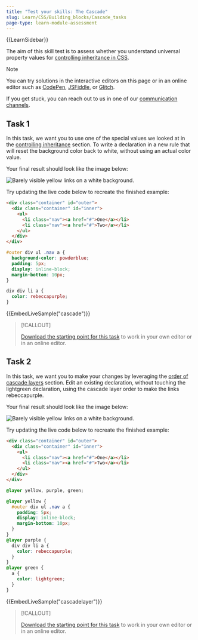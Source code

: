```yaml
---
title: "Test your skills: The Cascade"
slug: Learn/CSS/Building_blocks/Cascade_tasks
page-type: learn-module-assessment
---
```


{{LearnSidebar}}

The aim of this skill test is to assess whether you understand universal property values for [controlling inheritance in CSS](/en-US/docs/Learn/CSS/Building_blocks/Cascade_and_inheritance).

> [!NOTE]
> You can try solutions in the interactive editors on this page or in an online editor such as [CodePen](https://codepen.io/), [JSFiddle](https://jsfiddle.net/), or [Glitch](https://glitch.com/).
>
> If you get stuck, you can reach out to us in one of our [communication channels](/en-US/docs/MDN/Community/Communication_channels).

## Task 1

In this task, we want you to use one of the special values we looked at in the [controlling inheritance](/en-US/docs/Learn/CSS/Building_blocks/Cascade_and_inheritance#controlling_inheritance) section. To write a declaration in a new rule that will reset the background color back to white, without using an actual color value.

Your final result should look like the image below:

![Barely visible yellow links on a white background.](mdn-cascade.png)

Try updating the live code below to recreate the finished example:

```html live-sample___cascade
<div class="container" id="outer">
  <div class="container" id="inner">
    <ul>
      <li class="nav"><a href="#">One</a></li>
      <li class="nav"><a href="#">Two</a></li>
    </ul>
  </div>
</div>
```

```css live-sample___cascade
#outer div ul .nav a {
  background-color: powderblue;
  padding: 5px;
  display: inline-block;
  margin-bottom: 10px;
}

div div li a {
  color: rebeccapurple;
}
```

{{EmbedLiveSample("cascade")}}

> [!CALLOUT]
>
> [Download the starting point for this task](https://github.com/mdn/css-examples/blob/main/learn/tasks/cascade/cascade-download.html) to work in your own editor or in an online editor.

## Task 2

In this task, we want you to make your changes by leveraging the [order of cascade layers](/en-US/docs/Learn/CSS/Building_blocks/Cascade_and_inheritance#order_of_cascade_layers) section. Edit an existing declaration, without touching the lightgreen declaration, using the cascade layer order to make the links rebeccapurple.

Your final result should look like the image below:

![Barely visible yellow links on a white background.](mdn-cascade.png)

Try updating the live code below to recreate the finished example:

```html live-sample___cascadelayer
<div class="container" id="outer">
  <div class="container" id="inner">
    <ul>
      <li class="nav"><a href="#">One</a></li>
      <li class="nav"><a href="#">Two</a></li>
    </ul>
  </div>
</div>
```

```css live-sample___cascadelayer
@layer yellow, purple, green;

@layer yellow {
  #outer div ul .nav a {
    padding: 5px;
    display: inline-block;
    margin-bottom: 10px;
  }
}
@layer purple {
  div div li a {
    color: rebeccapurple;
  }
}
@layer green {
  a {
    color: lightgreen;
  }
}
```

{{EmbedLiveSample("cascadelayer")}}

> [!CALLOUT]
>
> [Download the starting point for this task](https://github.com/mdn/css-examples/blob/main/learn/tasks/cascade/cascadelayer-download.html) to work in your own editor or in an online editor.

